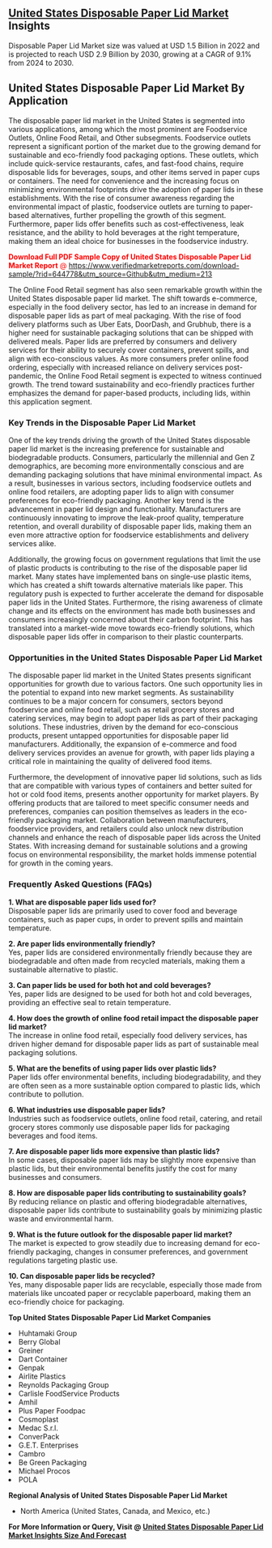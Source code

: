 <h2><a href="https://www.verifiedmarketreports.com/download-sample/?rid=644778&amp;utm_source=Github&amp;utm_medium=213" target="_blank">United States Disposable Paper Lid Market</a> Insights</h2><p>Disposable Paper Lid Market size was valued at USD 1.5 Billion in 2022 and is projected to reach USD 2.9 Billion by 2030, growing at a CAGR of 9.1% from 2024 to 2030.</p><p><h2>United States Disposable Paper Lid Market By Application</h2><p>The disposable paper lid market in the United States is segmented into various applications, among which the most prominent are Foodservice Outlets, Online Food Retail, and Other subsegments. Foodservice outlets represent a significant portion of the market due to the growing demand for sustainable and eco-friendly food packaging options. These outlets, which include quick-service restaurants, cafes, and fast-food chains, require disposable lids for beverages, soups, and other items served in paper cups or containers. The need for convenience and the increasing focus on minimizing environmental footprints drive the adoption of paper lids in these establishments. With the rise of consumer awareness regarding the environmental impact of plastic, foodservice outlets are turning to paper-based alternatives, further propelling the growth of this segment. Furthermore, paper lids offer benefits such as cost-effectiveness, leak resistance, and the ability to hold beverages at the right temperature, making them an ideal choice for businesses in the foodservice industry.<p><span class=""><span style="color: #ff0000;"><strong>Download Full PDF Sample Copy of United States Disposable Paper Lid Market Report</strong> @ </span><a href="https://www.verifiedmarketreports.com/download-sample/?rid=644778&amp;utm_source=Github&amp;utm_medium=213" target="_blank">https://www.verifiedmarketreports.com/download-sample/?rid=644778&amp;utm_source=Github&amp;utm_medium=213</a></span></p><p>The Online Food Retail segment has also seen remarkable growth within the United States disposable paper lid market. The shift towards e-commerce, especially in the food delivery sector, has led to an increase in demand for disposable paper lids as part of meal packaging. With the rise of food delivery platforms such as Uber Eats, DoorDash, and Grubhub, there is a higher need for sustainable packaging solutions that can be shipped with delivered meals. Paper lids are preferred by consumers and delivery services for their ability to securely cover containers, prevent spills, and align with eco-conscious values. As more consumers prefer online food ordering, especially with increased reliance on delivery services post-pandemic, the Online Food Retail segment is expected to witness continued growth. The trend toward sustainability and eco-friendly practices further emphasizes the demand for paper-based products, including lids, within this application segment.</p><h3>Key Trends in the Disposable Paper Lid Market</h3><p>One of the key trends driving the growth of the United States disposable paper lid market is the increasing preference for sustainable and biodegradable products. Consumers, particularly the millennial and Gen Z demographics, are becoming more environmentally conscious and are demanding packaging solutions that have minimal environmental impact. As a result, businesses in various sectors, including foodservice outlets and online food retailers, are adopting paper lids to align with consumer preferences for eco-friendly packaging. Another key trend is the advancement in paper lid design and functionality. Manufacturers are continuously innovating to improve the leak-proof quality, temperature retention, and overall durability of disposable paper lids, making them an even more attractive option for foodservice establishments and delivery services alike.</p><p>Additionally, the growing focus on government regulations that limit the use of plastic products is contributing to the rise of the disposable paper lid market. Many states have implemented bans on single-use plastic items, which has created a shift towards alternative materials like paper. This regulatory push is expected to further accelerate the demand for disposable paper lids in the United States. Furthermore, the rising awareness of climate change and its effects on the environment has made both businesses and consumers increasingly concerned about their carbon footprint. This has translated into a market-wide move towards eco-friendly solutions, which disposable paper lids offer in comparison to their plastic counterparts.</p><h3>Opportunities in the United States Disposable Paper Lid Market</h3><p>The disposable paper lid market in the United States presents significant opportunities for growth due to various factors. One such opportunity lies in the potential to expand into new market segments. As sustainability continues to be a major concern for consumers, sectors beyond foodservice and online food retail, such as retail grocery stores and catering services, may begin to adopt paper lids as part of their packaging solutions. These industries, driven by the demand for eco-conscious products, present untapped opportunities for disposable paper lid manufacturers. Additionally, the expansion of e-commerce and food delivery services provides an avenue for growth, with paper lids playing a critical role in maintaining the quality of delivered food items.</p><p>Furthermore, the development of innovative paper lid solutions, such as lids that are compatible with various types of containers and better suited for hot or cold food items, presents another opportunity for market players. By offering products that are tailored to meet specific consumer needs and preferences, companies can position themselves as leaders in the eco-friendly packaging market. Collaboration between manufacturers, foodservice providers, and retailers could also unlock new distribution channels and enhance the reach of disposable paper lids across the United States. With increasing demand for sustainable solutions and a growing focus on environmental responsibility, the market holds immense potential for growth in the coming years.</p><h3>Frequently Asked Questions (FAQs)</h3><p><strong>1. What are disposable paper lids used for?</strong><br>Disposable paper lids are primarily used to cover food and beverage containers, such as paper cups, in order to prevent spills and maintain temperature.</p><p><strong>2. Are paper lids environmentally friendly?</strong><br>Yes, paper lids are considered environmentally friendly because they are biodegradable and often made from recycled materials, making them a sustainable alternative to plastic.</p><p><strong>3. Can paper lids be used for both hot and cold beverages?</strong><br>Yes, paper lids are designed to be used for both hot and cold beverages, providing an effective seal to retain temperature.</p><p><strong>4. How does the growth of online food retail impact the disposable paper lid market?</strong><br>The increase in online food retail, especially food delivery services, has driven higher demand for disposable paper lids as part of sustainable meal packaging solutions.</p><p><strong>5. What are the benefits of using paper lids over plastic lids?</strong><br>Paper lids offer environmental benefits, including biodegradability, and they are often seen as a more sustainable option compared to plastic lids, which contribute to pollution.</p><p><strong>6. What industries use disposable paper lids?</strong><br>Industries such as foodservice outlets, online food retail, catering, and retail grocery stores commonly use disposable paper lids for packaging beverages and food items.</p><p><strong>7. Are disposable paper lids more expensive than plastic lids?</strong><br>In some cases, disposable paper lids may be slightly more expensive than plastic lids, but their environmental benefits justify the cost for many businesses and consumers.</p><p><strong>8. How are disposable paper lids contributing to sustainability goals?</strong><br>By reducing reliance on plastic and offering biodegradable alternatives, disposable paper lids contribute to sustainability goals by minimizing plastic waste and environmental harm.</p><p><strong>9. What is the future outlook for the disposable paper lid market?</strong><br>The market is expected to grow steadily due to increasing demand for eco-friendly packaging, changes in consumer preferences, and government regulations targeting plastic use.</p><p><strong>10. Can disposable paper lids be recycled?</strong><br>Yes, many disposable paper lids are recyclable, especially those made from materials like uncoated paper or recyclable paperboard, making them an eco-friendly choice for packaging.</p></p><p><strong>Top United States Disposable Paper Lid Market Companies</strong></p><div data-test-id=""><p><li>Huhtamaki Group</li><li> Berry Global</li><li> Greiner</li><li> Dart Container</li><li> Genpak</li><li> Airlite Plastics</li><li> Reynolds Packaging Group</li><li> Carlisle FoodService Products</li><li> Amhil</li><li> Plus Paper Foodpac</li><li> Cosmoplast</li><li> Medac S.r.l.</li><li> ConverPack</li><li> G.E.T. Enterprises</li><li> Cambro</li><li> Be Green Packaging</li><li> Michael Procos</li><li> POLA</li></p><div><strong>Regional Analysis of&nbsp;United States Disposable Paper Lid Market</strong></div><ul><li dir="ltr"><p dir="ltr">North America&nbsp;(United States, Canada, and Mexico, etc.)</p></li></ul><p><strong>For More Information or Query, Visit @&nbsp;</strong><strong><a href="https://www.verifiedmarketreports.com/product/disposable-paper-lid-market/?utm_source=Github&amp;utm_medium=213" target="_blank">United States Disposable Paper Lid Market Insights Size And Forecast</a></strong></p></div>
